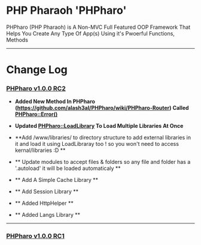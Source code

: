 PHP Pharaoh 'PHPharo'
=======================

PHPharo (PHP Pharaoh) is A Non-MVC Full Featured OOP Framework That Helps You Create Any Type Of App(s) 
Using it's Pwoerful Functions, Methods

***

Change Log
===========


### [PHPharo v1.0.0 RC2 ](https://github.com/alash3al/PHPharo/releases/tag/v1.0.0-RC2)

* **Added New Method In PHPharo (https://github.com/alash3al/PHPharo/wiki/PHPharo-Router) Called [PHPharo::Error()](https://github.com/alash3al/PHPharo/wiki/PHPharo-Methods#phpharoerrorerr_str)**

* **Updated [PHPharo::LoadLibrary](https://github.com/alash3al/PHPharo/wiki/PHPharo-Methods#phpharoloadlibraryname) To Load Multiple Libraries At Once**


* **Add /www/libraries/ to directory structure to add external libraries in it and load it using LoadLibraray too ! so you won't need to access kernal/libraries :D **

* ** Update modules to accept files & folders so any file and folder has a '.autoload' it will be loaded automaticaly **

* ** Add A Simple Cache Library **

* ** Add Session Library ** 

* ** Added HttpHelper **

* ** Added Langs Library **

***

### [PHPharo v1.0.0 RC1](https://github.com/alash3al/PHPharo/releases/tag/v1.0.0-RC1)

